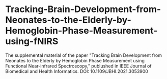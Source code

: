 # Tracking-Brain-Development-from-Neonates-to-the-Elderly-by-Hemoglobin-Phase-Measurement-using-fNIRS
The supplemental material of the paper  "Tracking Brain Development from Neonates to the Elderly by Hemoglobin Phase Measurement using Functional Near-infrared Spectroscopy," publushed in IEEE Journal of Biomedical and Health Informatics. DOI: 10.1109/JBHI.2021.3053900
